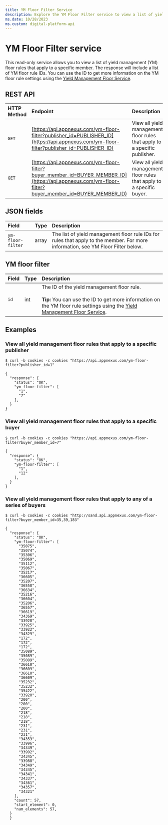 ```yaml
---
title: YM Floor Filter Service
description: Explore the YM Floor Filter service to view a list of yield management (YM) floor rules that apply to a specific member.
ms.date: 10/28/2023
ms.custom: digital-platform-api
---
```


# YM Floor Filter service

This read-only service allows you to view a list of yield management (YM) floor rules that apply to a specific member. The response will
include a list of YM floor rule IDs. You can use the ID to get more information on the YM floor rule settings using the [Yield Management Floor Service](yield-management-floor-service.md).

## REST API

| HTTP Method | Endpoint | Description |
|:---|:---|:---|
| `GET` | [https://api.appnexus.com/ym-floor-filter?publisher_id=PUBLISHER_ID](https://api.appnexus.com/ym-floor-filter?publisher_id=PUBLISHER_ID) | View all yield management floor rules that apply to a specific publisher. |
| `GET` | [https://api.appnexus.com/ym-floor-filter?buyer_member_id=BUYER_MEMBER_ID](https://api.appnexus.com/ym-floor-filter?buyer_member_id=BUYER_MEMBER_ID) | View all yield management floor rules that apply to a specific buyer. |

## JSON fields

| Field | Type | Description |
|:---|:---|:---|
| `ym-floor-filter` | array | The list of yield management floor rule IDs for rules that apply to the member. For more information, see YM Floor Filter below. |

## YM floor filter

| Field | Type | Description |
|:---|:---|:---|
| `id` | int | The ID of the yield management floor rule.<br><br>**Tip:** You can use the ID to get more information on the YM floor rule settings using the [Yield Management Floor Service](yield-management-floor-service.md). |

## Examples

### View all yield management floor rules that apply to a specific publisher

```
$ curl -b cookies -c cookies "https://api.appnexus.com/ym-floor-filter?publisher_id=1"
  
{
  "response": {
    "status": "OK",
    "ym-floor-filter": [
      "1",
      "7"
    ],
  }
}
```

### View all yield management floor rules that apply to a specific buyer

```
$ curl -b cookies -c cookies "https://api.appnexus.com/ym-floor-filter?buyer_member_id=7"
  
{
  "response": {
    "status": "OK",
    "ym-floor-filter": [
      "1",
      "12"
    ],
  }
}
```

### View all yield management floor rules that apply to any of a series of buyers

```
$ curl -b cookies -c cookies "http://sand.api.appnexus.com/ym-floor-filter?buyer_member_id=35,39,183"
  
{
  "response": {
    "status": "OK",
    "ym-floor-filter": [
      "35075",
      "35074",
      "35306",
      "35069",
      "35112",
      "35067",
      "35217",
      "36605",
      "35207",
      "36558",
      "36634",
      "35216",
      "36604",
      "35206",
      "36557",
      "36619",
      "34369",
      "33928",
      "33925",
      "33922",
      "34329",
      "172",
      "172",
      "172",
      "35089",
      "35089",
      "35089",
      "36610",
      "36609",
      "36610",
      "36609",
      "35232",
      "35232",
      "35422",
      "33920",
      "200",
      "200",
      "200",
      "218",
      "218",
      "218",
      "231",
      "231",
      "231",
      "34353",
      "33996",
      "34349",
      "33992",
      "34345",
      "33988",
      "34349",
      "34345",
      "34341",
      "34337",
      "34361",
      "34357",
      "34321"
    ],
    "count": 57,
    "start_element": 0,
    "num_elements": 57,
  }
  }
```
